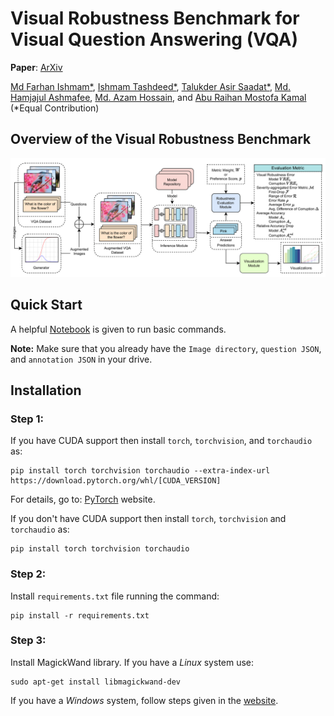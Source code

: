 # Visual Robustness Benchmark for Visual Question Answering (VQA)

**Paper**: [ArXiv](https://arxiv.org/abs/2407.03386)

[Md Farhan Ishmam*](https://cse.iutoic-dhaka.edu/profile/farhanishmam/), [Ishmam Tashdeed*](https://cse.iutoic-dhaka.edu/profile/ishmamtashdeed/), [Talukder Asir Saadat*](https://www.bubt.edu.bd/department/member_details/806), [Md. Hamjajul Ashmafee](https://cse.iutoic-dhaka.edu/profile/ashmafee/), [Md. Azam Hossain](https://cse.iutoic-dhaka.edu/profile/azam/), and [Abu Raihan Mostofa Kamal](https://cse.iutoic-dhaka.edu/profile/raihan-kamal/) (*Equal Contribution)

## Overview of the Visual Robustness Benchmark

![image](./Assets/overview.png)

## Quick Start
A helpful <a href='https://colab.research.google.com/drive/1gTsUG5BNp3MPyQQS8L6qpBqpZD45E3Vp?usp=sharing'>Notebook</a> is given to run basic commands. 

**Note:** Make sure that you already have the `Image directory`, `question JSON`, and `annotation JSON` in your drive.

## Installation

### Step 1:
If you have CUDA support then install `torch`, `torchvision`, and `torchaudio` as:
```
pip install torch torchvision torchaudio --extra-index-url https://download.pytorch.org/whl/[CUDA_VERSION]
```
For details, go to: <a href="https://pytorch.org/get-started/locally/">PyTorch</a> website.

If you don't have CUDA support then install `torch`, `torchvision` and `torchaudio` as:
```
pip install torch torchvision torchaudio
```

### Step 2:
Install `requirements.txt` file running the command:
```
pip install -r requirements.txt
```

### Step 3:
Install MagickWand library. If you have a *Linux* system use:
```
sudo apt-get install libmagickwand-dev
```
If you have a *Windows* system, follow steps given in the <a href='https://docs.wand-py.org/en/latest/guide/install.html#install-imagemagick-on-windows:~:text=/opt/local-,Install%20ImageMagick%20on%20Windows,-%C2%B6'>website</a>.


